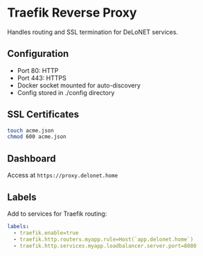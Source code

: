 # Traefik Reverse Proxy

Handles routing and SSL termination for DeLoNET services.

## Configuration
- Port 80: HTTP
- Port 443: HTTPS
- Docker socket mounted for auto-discovery
- Config stored in ./config directory

## SSL Certificates
```bash
touch acme.json
chmod 600 acme.json
```

## Dashboard
Access at `https://proxy.delonet.home`

## Labels
Add to services for Traefik routing:
```yaml
labels:
  - traefik.enable=true
  - traefik.http.routers.myapp.rule=Host(`app.delonet.home`)
  - traefik.http.services.myapp.loadbalancer.server.port=8080